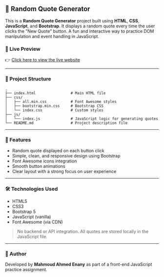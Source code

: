 ## 💬 Random Quote Generator

This is a **Random Quote Generator** project built using **HTML**, **CSS**, **JavaScript**, and **Bootstrap**. It displays a random quote every time the user clicks the "New Quote" button. A fun and interactive way to practice DOM manipulation and event handling in JavaScript.

### 🔗 Live Preview  
👉 [Click here to view the live website](https://mahmoud-enany.github.io/Assignmnet2-JS---Random-Quote-Generator/)

---

### 📁 Project Structure

```plaintext
.
├── index.html                # Main HTML file
├── css/
│   ├── all.min.css           # Font Awesome styles
│   ├── bootstrap.min.css     # Bootstrap CSS
│   └── index.css             # Custom styles
├── js/
│   └── index.js              # JavaScript logic for generating quotes
└── README.md                 # Project description file
```

---

### 🎯 Features

- Random quote displayed on each button click  
- Simple, clean, and responsive design using Bootstrap  
- Font Awesome icons integration  
- Smooth button animations  
- Clear layout with a strong focus on user experience

---

### 🛠️ Technologies Used

- HTML5  
- CSS3  
- Bootstrap 5  
- JavaScript (vanilla)  
- Font Awesome (via CDN)

> No backend or API integration. All quotes are stored locally in the JavaScript file.

---

### 📌 Author

Developed by **Mahmoud Ahmed Enany** as part of a front-end JavaScript practice assignment.
